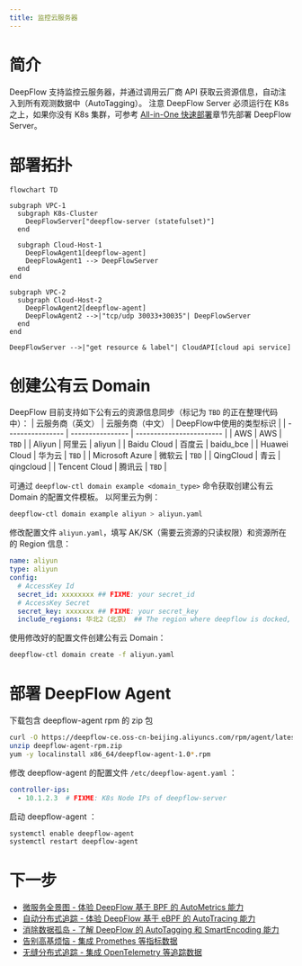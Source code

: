 ```yaml
---
title: 监控云服务器
---
```


# 简介

DeepFlow 支持监控云服务器，并通过调用云厂商 API 获取云资源信息，自动注入到所有观测数据中（AutoTagging）。
注意 DeepFlow Server 必须运行在 K8s 之上，如果你没有 K8s 集群，可参考 [All-in-One 快速部署](./all-in-one/)章节先部署 DeepFlow Server。

# 部署拓扑

```mermaid
flowchart TD

subgraph VPC-1
  subgraph K8s-Cluster
    DeepFlowServer["deepflow-server (statefulset)"]
  end

  subgraph Cloud-Host-1
    DeepFlowAgent1[deepflow-agent]
    DeepFlowAgent1 --> DeepFlowServer
  end
end

subgraph VPC-2
  subgraph Cloud-Host-2
    DeepFlowAgent2[deepflow-agent]
    DeepFlowAgent2 -->|"tcp/udp 30033+30035"| DeepFlowServer
  end
end

DeepFlowServer -->|"get resource & label"| CloudAPI[cloud api service]
```

# 创建公有云 Domain

DeepFlow 目前支持如下公有云的资源信息同步（标记为 `TBD` 的正在整理代码中）：
| 云服务商（英文） | 云服务商（中文） | DeepFlow中使用的类型标识 |
| ---------------- | ---------------- | ------------------------ |
| AWS              | AWS              | `TBD`                    |
| Aliyun           | 阿里云           | aliyun                   |
| Baidu Cloud      | 百度云           | baidu\_bce               |
| Huawei Cloud     | 华为云           | `TBD`                    |
| Microsoft Azure  | 微软云           | `TBD`                    |
| QingCloud        | 青云             | qingcloud                |
| Tencent Cloud    | 腾讯云           | `TBD`                    |

可通过 `deepflow-ctl domain example <domain_type>` 命令获取创建公有云 Domain 的配置文件模板。
以阿里云为例：
```bash
deepflow-ctl domain example aliyun > aliyun.yaml
```

修改配置文件 `aliyun.yaml`，填写 AK/SK（需要云资源的只读权限）和资源所在的 Region 信息：
```yaml
name: aliyun
type: aliyun
config:
  # AccessKey Id
  secret_id: xxxxxxxx ## FIXME: your secret_id
  # AccessKey Secret
  secret_key: xxxxxxx ## FIXME: your secret_key
  include_regions: 华北2（北京） ## The region where deepflow is docked, if it is empty, it means all regions, and the regions are separated by commas
```

使用修改好的配置文件创建公有云 Domain：
```bash
deepflow-ctl domain create -f aliyun.yaml
```

# 部署 DeepFlow Agent

下载包含 deepflow-agent rpm 的 zip 包
```bash
curl -O https://deepflow-ce.oss-cn-beijing.aliyuncs.com/rpm/agent/latest/linux/amd64/deepflow-agent-rpm.zip
unzip deepflow-agent-rpm.zip
yum -y localinstall x86_64/deepflow-agent-1.0*.rpm
```

修改 deepflow-agent 的配置文件 `/etc/deepflow-agent.yaml` ：
```yaml
controller-ips:
  - 10.1.2.3  # FIXME: K8s Node IPs of deepflow-server
```

启动 deepflow-agent ：
```bash
systemctl enable deepflow-agent
systemctl restart deepflow-agent
```

# 下一步

- [微服务全景图 - 体验 DeepFlow 基于 BPF 的 AutoMetrics 能力](../auto-metrics/metrics-without-instrumentation/)
- [自动分布式追踪 - 体验 DeepFlow 基于 eBPF 的 AutoTracing 能力](../auto-tracing/tracing-without-instrumentation/)
- [消除数据孤岛 - 了解 DeepFlow 的 AutoTagging 和 SmartEncoding 能力](../auto-tagging/elimilate-data-silos/)
- [告别高基烦恼 - 集成 Promethes 等指标数据](../agent-integration/metrics/metrics-auto-tagging/)
- [无缝分布式追踪 - 集成 OpenTelemetry 等追踪数据](../agent-integration/tracing/tracing-without-blind-spot/)
